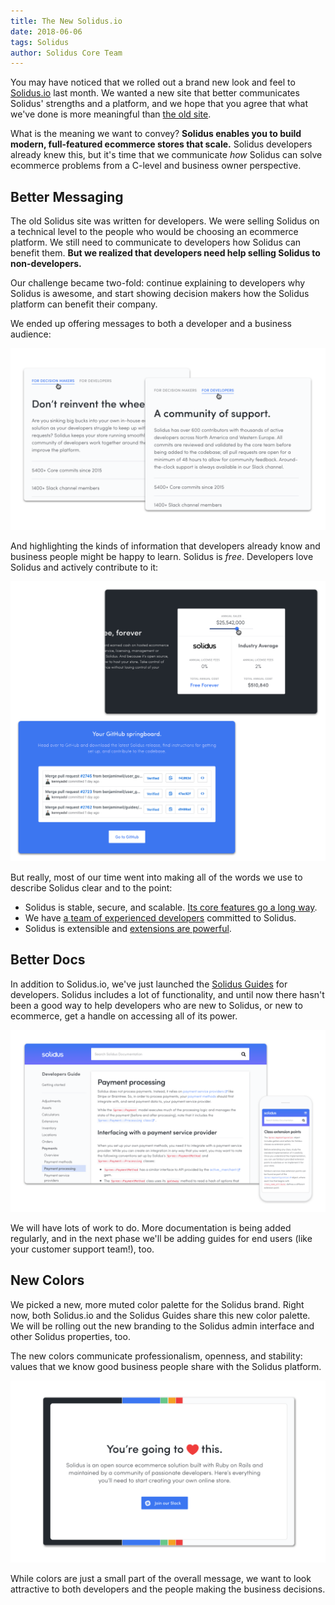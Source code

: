 ```yaml
---
title: The New Solidus.io
date: 2018-06-06
tags: Solidus
author: Solidus Core Team
---
```


You may have noticed that we rolled out a brand new look and feel to
[Solidus.io](https://solidus.io) last month. We wanted a new site that better
communicates Solidus' strengths and a platform, and we hope that you agree that
what we've done is more meaningful than [the old site][old-solidus-site].

What is the meaning we want to convey? **Solidus enables you to build modern,
full-featured ecommerce stores that scale.** Solidus developers already knew
this, but it's time that we communicate *how* Solidus can solve ecommerce
problems from a C-level and business owner perspective.

[old-solidus-site]: https://web.archive.org/web/20180224083236/https://solidus.io/

## Better Messaging

The old Solidus site was written for developers. We were selling Solidus on a
technical level to the people who would be choosing an ecommerce platform. We
still need to communicate to developers how Solidus can benefit them. **But we
realized that developers need help selling Solidus to non-developers.**

Our challenge became two-fold: continue explaining to developers why Solidus is
awesome, and start showing decision makers how the Solidus platform can benefit
their company.

We ended up offering messages to both a developer and a business audience:

![Messaging for decision makers or developers](2018-06-06-the-new-solidus.io/for-decision-makers-and-developers.png)

And highlighting the kinds of information that developers already know and
business people might be happy to learn. Solidus is *free*. Developers love
Solidus and actively contribute to it:

![GitHub springboard and annual sales widgets](2018-06-06-the-new-solidus.io/github-springboard-and-annual-sales.png)

But really, most of our time went into making all of the words we use to
describe Solidus clear and to the point:

- Solidus is stable, secure, and scalable. [Its core features go a long
  way](/features).
- We have [a team of experienced developers](/developers) committed to Solidus.
- Solidus is extensible and [extensions are powerful](/extensions).

## Better Docs

In addition to Solidus.io, we've just launched the [Solidus
Guides](https://guides.solidus.io) for developers. Solidus includes a lot of
functionality, and until now there hasn't been a good way to help developers
who are new to Solidus, or new to ecommerce, get a handle on accessing all of
its power. 

![Solidus Guides article](2018-06-06-the-new-solidus.io/solidus-guides.png)

We will have lots of work to do. More documentation is being added regularly,
and in the next phase we'll be adding guides for end users (like your customer
support team!), too.

## New Colors

We picked a new, more muted color palette for the Solidus brand. Right now,
both Solidus.io and the Solidus Guides share this new color palette. We will be
rolling out the new branding to the Solidus admin interface and other Solidus
properties, too.

The new colors communicate professionalism, openness, and stability: values
that we know good business people share with the Solidus platform.

![New Solidus brand colors](2018-06-06-the-new-solidus.io/new-colors.png)

While colors are just a small part of the overall message, we want to look
attractive to both developers and the people making the business decisions.

